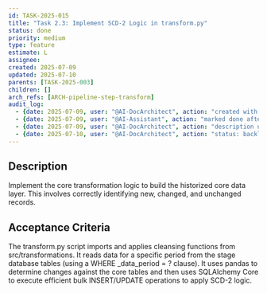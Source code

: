 ```yaml
---
id: TASK-2025-015
title: "Task 2.3: Implement SCD-2 Logic in transform.py"
status: done
priority: medium
type: feature
estimate: L
assignee:
created: 2025-07-09
updated: 2025-07-10
parents: [TASK-2025-003]
children: []
arch_refs: [ARCH-pipeline-step-transform]
audit_log:
  - {date: 2025-07-09, user: "@AI-DocArchitect", action: "created with status backlog"}
  - {date: 2025-07-09, user: "@AI-Assistant", action: "marked done after implementing SCD-2 logic in transform.py"}
  - {date: 2025-07-09, user: "@AI-DocArchitect", action: "description updated to reflect refactoring to DB-centric flow"}
  - {date: 2025-07-10, user: "@AI-DocArchitect", action: "status: backlog -> done. Updated to reflect period-based processing."}
---
```

## Description
Implement the core transformation logic to build the historized core data layer. This involves correctly identifying new, changed, and unchanged records.

## Acceptance Criteria
The transform.py script imports and applies cleansing functions from src/transformations. It reads data for a specific period from the stage database tables (using a WHERE _data_period = ? clause). It uses pandas to determine changes against the core tables and then uses SQLAlchemy Core to execute efficient bulk INSERT/UPDATE operations to apply SCD-2 logic. 